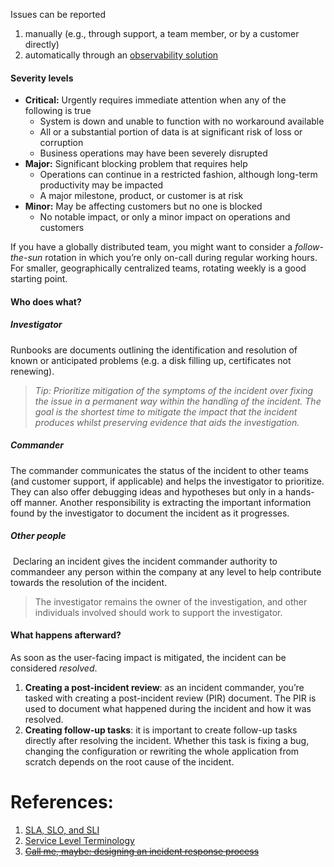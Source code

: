 Issues can be reported 
1. manually (e.g., through support, a team member, or by a customer directly)
2. automatically through an [observability solution](https://grafana.com/products/cloud/incident/?pg=blog&plcmt=body-txt)

#### Severity levels

- **Critical:** Urgently requires immediate attention when any of the following is true
    - System is down and unable to function with no workaround available
    - All or a substantial portion of data is at significant risk of loss or corruption
    - Business operations may have been severely disrupted
- **Major:** Significant blocking problem that requires help
    - Operations can continue in a restricted fashion, although long-term productivity may be impacted
    - A major milestone, product, or customer is at risk
- **Minor:** May be affecting customers but no one is blocked
    - No notable impact, or only a minor impact on operations and customers

If you have a globally distributed team, you might want to consider a _follow-the-sun_ rotation in which you’re only on-call during regular working hours. For smaller, geographically centralized teams, rotating weekly is a good starting point.

#### Who does what?

##### Investigator

Runbooks are documents outlining the identification and resolution of known or anticipated problems (e.g. a disk filling up, certificates not renewing).

> _Tip: Prioritize mitigation of the symptoms of the incident over fixing the issue in a permanent way within the handling of the incident. The goal is the shortest time to mitigate the impact that the incident produces whilst preserving evidence that aids the investigation._
##### Commander

The commander communicates the status of the incident to other teams (and customer support, if applicable) and helps the investigator to prioritize. They can also offer debugging ideas and hypotheses but only in a hands-off manner. Another responsibility is extracting the important information found by the investigator to document the incident as it progresses.
##### Other people

 Declaring an incident gives the incident commander authority to commandeer any person within the company at any level to help contribute towards the resolution of the incident.
 
> The investigator remains the owner of the investigation, and other individuals involved should work to support the investigator.

#### What happens afterward?

As soon as the user-facing impact is mitigated, the incident can be considered _resolved_.

1. **Creating a post-incident review**: as an incident commander, you’re tasked with creating a post-incident review (PIR) document. The PIR is used to document what happened during the incident and how it was resolved.
2. **Creating follow-up tasks**: it is important to create follow-up tasks directly after resolving the incident. Whether this task is fixing a bug, changing the configuration or rewriting the whole application from scratch depends on the root cause of the incident.



# References:

1. [SLA, SLO, and SLI](https://medium.com/@karan99/system-design-sla-slo-sli-4b1e575d7f94)
2. [Service Level Terminology](https://blog.alexewerlof.com/p/service-level-terminology)
3. ~~[Call me, maybe: designing an incident response process](https://grafana.com/blog/2024/03/28/call-me-maybe-designing-an-incident-response-process/)~~